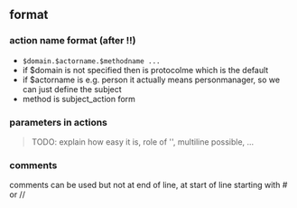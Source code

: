 

## format

### action name format (after !!)

- ```$domain.$actorname.$methodname ...```
- if $domain is not specified then is protocolme which is the default
- if $actorname is e.g. person it actually means personmanager, so we can just define the subject
- method is subject_action form

### parameters in actions

> TODO: explain how easy it is, role of '', multiline possible, ... 

### comments

comments can be used but not at end of line, at start of line starting with # or //

